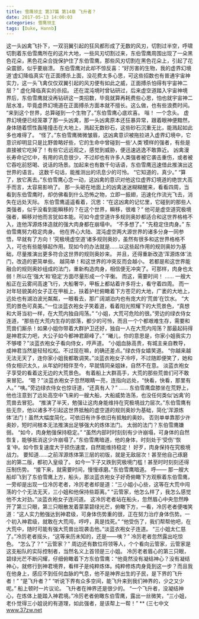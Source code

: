 ```yaml
---
title: 雪鹰领主 第37篇 第14章 飞升者？
date: 2017-05-13 14:00:03
categories: 雪鹰领主
tags: [Duke, Hannb]
---
```


这一头凶禽飞扑下，一双羽翼引起的狂风都形成了无数的风刃，切割过半空，呼啸切割着东伯雪鹰所在的这片大地，一些风刃切割过来，东伯雪鹰周围出现了一朵黑色花朵，黑色花朵合拢保护住了东伯雪鹰，那些风刃切割在黑色花朵上，引起了花朵震颤，似乎要崩溃。
东伯雪鹰对此却不惊反喜：“好厉害的生物，我的虚界幻境道‘虚幻降临真实’在正面搏杀上面，没花费太多心思，可这些招数也有普通宇宙神实力，这一头飞禽仅仅双翼引起的风刃便有如此之威，正面搏杀怕得有宇宙神二层？”
虚化降临真实的杀招。
还在混沌境时曾钻研过，后来虚空道踏入宇宙神境界后，东伯雪鹰就没再钻研这一类招数，毕竟就算再耗费些心思，怕也就宇宙神二层水准，毕竟虚界幻境道在正面搏杀方面本就不擅长。这么做，也有些浪费时间。
“来到这个世界，总算碰到一个生物了。”东伯雪鹰心底欢喜。
嗡！
一个念头。
虚界幻境便已经笼罩了那一头凶禽，那一头凶禽原本还狂暴异常，跟着眼神便黯然，身体随着惯性轰隆撞击在大地上，溅起无数砂石，这些砂石沉重无比，能溅起如此多也难得了。
“怪了。”东伯雪鹰微微皱眉，这凶禽意识被拖拉进入虚界幻境中，它意识却明显只是比野兽略好些，它的生命中曾碰到一些‘人类’模样的强者，有些是直接被它吃掉了！有些它远远观之，感觉到威胁，便迅速逃逸不敢靠近。
凶禽漫长寿命记忆中，有用的讯息很少，不过却也有许多人类强者被它袭击重伤，或者被它吞吃前怒喝、说话的场景。加起来也有数千句话语，东伯雪鹰迅速借此推演出这世界的语言。
这数千句话，能推测出的讯息少的可怜。
“它知道的，真少。”
“算了，放它离去。”东伯雪鹰心念一动，这凶禽的意识对他这位虚界幻境道的绝世大高手而言，太容易影响了。
那一头砸在地面上的凶禽迷迷糊糊醒来，看看四周，当看到东伯雪鹰时，却仿佛看到什么恐怖之物，立即一振翅，迅速化作流光飞去，消失在远处天际。
东伯雪鹰遥遥看着，沉思：“在这凶禽的记忆里，它碰到的那些人类强者，似乎没看到能瞬移的？在这个世界，瞬移，很难？”
他可是虚空道究极境强者，瞬移对他而言犹如本能。可如今虚空道许多规则奥妙都适合和这世界格格不入，连他浑源炼体造就的强大肉身都在崩塌中。
“不多想了。”
“先稳定住肉身。”
东伯雪鹰努力稳定肉身。
他在界心大陆、混沌虚空两大源世界的诸多分身一同参悟，早就有了方向！‘究极境虚空道’诸多规则奥妙，虽然有很多和这世界格格不入，可也有些能够起作用。现如今的办法就是……以这些起作用的规则奥妙为基础，尽量推演出更多符合这世界的规则奥妙来。
并且，还得重新改造‘浑源炼体’法门，改造的更简单些。
越简单！和这世界的冲突反而会越小。
若都是和这世界能融合的规则奥妙组成的法门，重新构造肉身，相信便无冲突了。可那样，肉身也太弱！所以在‘强大’和‘稳定’方面尽量形成一个平衡。
而这，需要时间！
……
一艘大船正在云雾间高速飞行，大船奢华，甲板上都站着许多将士，看守着四周。
而一对年轻貌美的女子正在甲板上，扶着护栏俯瞰着下方苍茫的大地，广袤的大地上，远处也有湖泊波光粼粼，一眼看去，那广阔湖泊内也有庞大的‘荒兽’在饮水。
“大荒的景色可真美。”一位淡蓝衣袍女子笑着道，看着阳光照耀下的大荒景色，“真想和大哥当初一样，在大荒内独自闯荡。”
“小姐，大荒可危险的很。”旁边的绿衣侍女连道，“那些在大荒内生存的部落，都少的可怜，而且一个个都艰难生存，需要和荒兽们厮杀！如果小姐你带着大群护卫还好，独自一人在大荒内闯荡？那最起码得是神君实力吧，大公子如今都神君巅峰了。”
“曦儿，你的意思是，你家小姐我实力不够喽？”淡蓝衣袍女子看向侍女，哼声道。
“小姐血脉高贵，有城主亲自教导，成神君当然是轻轻松松。不过现在嘛，的确还差点。”绿衣侍女嬉笑道。
“你越来越无法无天了，连你家小姐我都敢调笑。”淡蓝衣袍女子冷哼，不过随即便笑了，她和侍女相识太久，从年幼时相伴至今，早就情同亲姐妹，自然不在意。
淡蓝衣袍女子享受的看着这无边的大荒景色。
有着船上大群高手，大荒的那些荒兽们可不敢来冒犯。
“嗯？”淡蓝衣袍女子忽然眼睛一亮，连指向远处，“快看，快看，那里有人。”
“咦。”旁边绿衣侍女也惊讶道，“还真有人？”
……
东伯雪鹰盘膝坐在荒野上，他也注意到了远处高空中飞来的一艘大船，大船威势浩荡，也没任何类似‘凶禽’的荒兽去冒犯。
“推演了半天，勉强让这肉身能维持在究极境战力层次。”东伯雪鹰有些无奈，他以诸多不引起这世界抵触的虚空道的规则奥妙为基础，简化‘浑源炼体’法门！虽然大幅度简化，可依旧有许多依旧有抵触的奥妙。
否则单单靠那少许奥妙，短时间根本无法推演出足够强大的炼体法门。
太弱的法门？东伯雪鹰嫌弱。
“如今，肉身勉强保持稳定。”
“虽然内部时时刻刻有少许崩塌，可身体的自然恢复，能够抵消这少许崩塌了。”东伯雪鹰暗道，他的身体，时刻处于‘受伤’‘恢复’中。如今恢复速度大于损伤速度，自然能维持稳定！
好歹，肉身保持在究极境战力。
要知道……之前浑源炼体第三层的初版，就是无敌层次！甚至他自己琢磨出的第二版，都初入皇级了。
如今一下子又跌到究极境门槛！甚至时时刻刻还得压制伤势。
“接下来，就需要时间，慢慢琢磨。”东伯雪鹰暗道。
呼——
那一艘大船却飞到了东伯雪鹰上方，船头，那淡蓝衣袍女子好奇俯瞰下方观察着东伯雪鹰，一旁却是出现一位冷厉老者，冷厉老者却是道：“三小姐小心些，这等在大荒中闯荡的个个无法无天，三小姐和他保持些距离。”
“云管家，他怎么样了，我怎么感觉他不太对劲。”淡蓝衣袍女子连问道。
这冷厉老者站在船头，忽然眉心中央忽然睁开了第三只眼，第三只眼散发着蒙蒙碧绿光芒，俯瞰下方，一看，冷厉老者便嗤笑道：“这人实力勉强达到神君级，可身体伤势重的很，正在努力治疗身体伤势。一个初入神君级，就敢在大荒闯，哼哼，真是找死。”
“他受伤了，我们帮帮他吧，在大荒中，随时可能有强大荒兽出现袭击他。”淡蓝衣袍女子连道。
“三小姐太仁慈了。”冷厉老者摇头，“这等来历未知的，还是——咦？”
冷厉老者忽然露出吃惊色。
“怎么了？”
“云管家？”
周边还有数位将领等人，个个看向云管家，云管家是这支船队的实际控制者，当然名义上首领是三小姐。
冷厉老者眉心的第三只眼，碧绿光芒不断闪耀，仔细俯瞰着下方东伯雪鹰：“他竟然没有凝结神心？没有凝结神心，就修行到神君境界，看样子是纯粹炼体。纯粹修炼肉身竟到这一步？而且我在他身上，感应不到任何血脉的气息，他不是神界出生的子民，是下界的飞升者！”
“是飞升者？”
“听说下界有众多空间，能飞升来到我们神界的，少之又少呢。”
船上顿时一片议论。
飞升者在神界还是很少的。
“一个飞升者，没凝结神心，在炼体上能踏入神君境。”冷厉老者俯瞰东伯雪鹰，露出一丝微笑，“三小姐，老仆觉得三小姐说的有道理，如此强者，是该帮上一帮！”
**
(三七中文 www.37zw.net